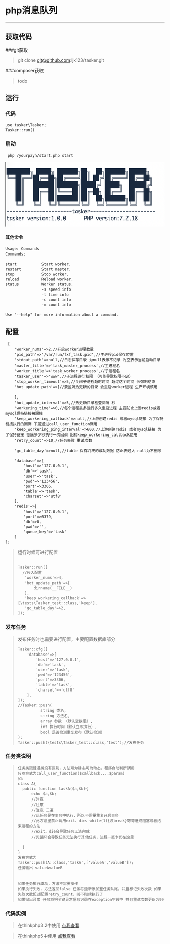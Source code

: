 # php消息队列

------
## 获取代码
###git获取

>git clone git@github.com:ljk123/tasker.git

###composer获取
>todo

 
## 运行
### 代码
~~~
use tasker\Tasker;
Tasker::run()
~~~

### 启动

~~~
 php /yourpayh/start.php start
~~~
![启动成功](doc/images/started.png)
#### 其他命令
~~~
Usage: Commands
Commands:

start           Start worker.
restart         Start master.
stop            Stop worker.
reload          Reload worker.
status          Worker status.
                -s speed info
                -t time info
                -c count info
                -m count info

Use "--help" for more information about a command.
~~~

## 配置
~~~
 [
    'worker_nums'=>2,//开启worker进程数量
    'pid_path'=>'/var/run/fxf_task.pid',//主进程pid保存位置
    'stdout_path'=>null,//日志保存目录 为null表示不记录 为空表示当前启动目录
    'master_title'=>'task_master_process',//主进程名
    'worker_title'=>'task_worker_process',//子进程名
    'tasker_user'=>'www',//子进程运行权限 （可能导致权限不足）
    'stop_worker_timeout'=>5,//关闭子进程超时时间 超过这个时间 会强制结束
    'hot_update_path'=>[//要监听热更新的目录 会重启worker进程 生产环境慎用

    ],
    'hot_update_interval'=>5,//热更新目录检查间隔 秒
    'workering_time'=>0,//每个进程最多运行多久重启进程 主要防止上游redis或者mysql保持链接被踢掉
    'keep_workering_callback'=>null,//上游创建redis 或者mysql链接 为了保持链接执行的回调 下层通过call_user_function调用
    'keep_workering_ping_interval'=>600,//上游创建redis 或者mysql链接 为了保持链接 每隔多少秒执行一次回调 配和keep_workering_callback使用
    'retry_count'=>10,//任务失败 重试次数

    'gc_table_day'=>null,//table 保存几天的成功数据 防止表过大 null为不删除

    'database'=>[
        'host'=>'127.0.0.1',
        'db'=>'task',
        'user'=>'task',
        'pwd'=>'123456',
        'port'=>3306,
        'table'=>'task',
        'charset'=>'utf8'
    ],
    'redis'=>[
        'host'=>'127.0.0.1',
        'port'=>6379,
        'db'=>0,
        'pwd'=>'',
        'queue_key'=>'task'
    ]
];
~~~
>运行时候可进行配置
>~~~
>
>Tasker::run([
>   //传入配置
>    'worker_nums'=>4,
>    'hot_update_path'=>[
>        dirname(__FILE__)
>    ],
>    'keep_workering_callback'=>[\tests\Tasker_test::class,'keep'],
>    'gc_table_day'=>2,
>]);
>~~~

### 发布任务
>发布任务时也需要进行配置，主要配置数据库部分
>~~~
>Tasker::cfg([
>     'database'=>[
>         'host'=>'127.0.0.1',
>         'db'=>'task',
>         'user'=>'task',
>         'pwd'=>'123456',
>         'port'=>3306,
>         'table'=>'task',
>         'charset'=>'utf8'
>     ],
> ]);
>//Tasker::push(
>           string 类名,
>           string 方法名,
>           array 参数 （默认空数组）,
>           int 执行时间（默认立即执行）,
>           bool 是否检测重复发布（默认检测）
>);
>Tasker::push(\tests\Tasker_test::class,'test');//发布任务
>~~~
>
### 任务类说明
>```
>任务类跟普通类没有区别，方法可为静态可为动态，程序自动判断调用
>传参方式为call_user_function($callback,...$param)
>如:
>class A{
>   public function taskA($a,$b){
>       echo $a,$b;
>       //注意 
>       //注意 
>       //注意 三遍
>       //此任务是在事务中执行，所以不需要重复开启事务
>       //此方法里禁止调用exit、die、while(1){没break}等等造成阻塞或者结束进程的方法
>       //exit、die会导致任务无法完成
>       //死循环会导致任务无法执行其他任务，进程一直卡死在这里
>       
>   }
>}
>发布方式为
>Tasker::push(A::class,'taskA',['valueA','valueB']);
>任务输出 valueAvalueB
>
>
>如果任务执行成功，方法不需要操作
>如果执行失败，方法返回false 任务将重新添加至任务队尾，并且标记失败次数 如果失败次数超过配置retry_count，则不继续执行了
>如果抛出异常 任务将把关键异常信息记录在exception字段中 并且重试次数更新为99
>```

### 代码实例

>在thinkphp3.2中使用 [点我查看](example/thinkphp3.2)

>在thinkphp5中使用 [点我查看](example/thinkphp5)